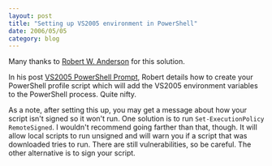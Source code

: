 ```yaml
---
layout: post
title: "Setting up VS2005 environment in PowerShell"
date: 2006/05/05
category: blog
---
```


Many thanks to [Robert W. Anderson](http://et.cairene.net/) for this solution.

In his post [VS2005 PowerShell Prompt](http://et.cairene.net/2006/05/02/vs2005-powershell-prompt/), Robert details how to create your PowerShell profile script which will add the VS2005 environment variables to the PowerShell process. Quite nifty.

As a note, after setting this up, you may get a message about how your script isn't signed so it won't run. One solution is to run `Set-ExecutionPolicy RemoteSigned`. I wouldn't recommend going farther than that, though. It will allow local scripts to run unsigned and will warn you if a script that was downloaded tries to run. There are still vulnerabilities, so be careful. The other alternative is to sign your script.

